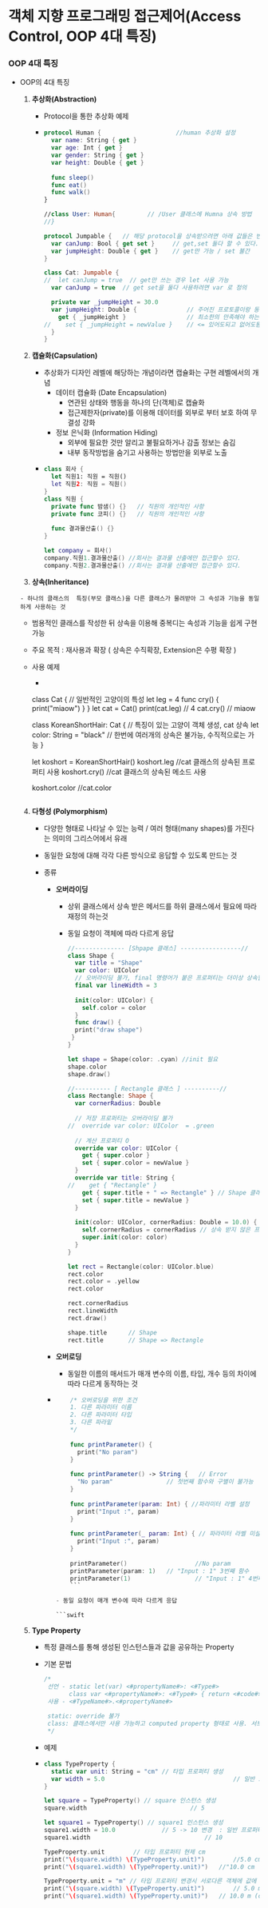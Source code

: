 # 객체 지향 프로그래밍 접근제어(Access Control, OOP 4대 특징)

### OOP 4대 특징

- OOP의 4대 특징
  1. **추상화(Abstraction)**

     - Protocol을 통한 추상화 예제

     - ```swift
       protocol Human {						//human 추상화 설정
         var name: String { get }
         var age: Int { get }
         var gender: String { get }
         var height: Double { get }
         
         func sleep()
         func eat()
         func walk()
       }
       
       //class User: Human{			// /User 클래스에 Humna 상속 방법
       //}
     
       protocol Jumpable {   // 해당 protocol을 상속받으려면 아래 값들은 반듯이 있어야함
         var canJump: Bool { get set }     // get,set 둘다 할 수 있다.
         var jumpHeight: Double { get }    // get만 가능 / set 불간
       }
       
       class Cat: Jumpable {
       //  let canJump = true  // get만 쓰는 경우 let 사용 가능
         var canJump = true  // get set을 둘다 사용하려면 var 로 정의
       
         private var _jumpHeight = 30.0
         var jumpHeight: Double {              // 주어진 프로토콜이랑 동일하게 설정한다.
           get { _jumpHeight }                 // 최소한의 만족해야 하는 조건
       //    set { _jumpHeight = newValue }    // <= 있어도되고 없어도됨 Protocol에 get만 정의됨
         }
       }
       ```
     
  2. **캡슐화(Capsulation)**
  
     - 추상화가 디자인 레벨에 해당하는 개념이라면 캡슐화는 구현 레벨에서의 개념
       - 데이터 캡슐화  (Date Encapsulation) 
         - 연관된 상태와 행동을 하나의 단(객체)로 캡슐화
         - 접근제한자(private)를 이용해 데이터를 외부로 부터 보호 하여 무결성 강화
       - 정보 은닉화 (Information Hiding) 
         - 외부에 필요한 것만 알리고 불필요하거나 감출 정보는 숨김
         - 내부 동작방법을 숨기고 사용하는 방법만을 외부로 노출
     - ```swift
       class 회사 {
         let 직원1: 직원 = 직원()
         let 직원2: 직원 = 직원()
       }
       class 직원 {
         private func 밤샘() {}	// 직원의 개인적인 사항
         private func 코피() {}	// 직원의 개인적인 사항
         
         func 결과물산출() {}
       }
       
       let company = 회사()
       company.직원1.결과물산출() //회사는 결과물 산출에만 접근할수 있다.
       company.직원2.결과물산출() //회사는 결과물 산출에만 접근할수 있다.
       ```
     
	3. **상속(Inheritance)**
  
	  - 하나의 클래스의  특징(부모 클래스)을 다른 클래스가 물려받아 그 속성과 기능을 동일하게 사용하는 것
  
    - 범용적인 클래스를 작성한 뒤 상속을 이용해 중복디는 속성과 기능을 쉽게 구현 가능
  
    - 주요 목적 : 재사용과 확장 ( 상속은 수직확장, Extension은 수평 확장 )
  
    - 사용 예제
	
	    - ```swift
       class Cat {  // 일반적인 고양이의 특성
       let leg = 4
       func cry() {
          		print("miaow")
       	}
       }
        let cat = Cat()
        print(cat.leg) // 4
        cat.cry()			 // miaow 
       
        class KoreanShortHair: Cat {	// 특징이 있는 고양이 객체 생성, cat 상속
        	let color: String = "black"	// 한번에 여러개의 상속은 불가능, 수직적으로는 가능
        }
       
        let koshort = KoreanShortHair()
        koshort.leg		//cat 클래스의 상속된 프로퍼티 사용
        koshort.cry()	//cat 클래스의 상속된 메소드 사용
       
        koshort.color
        //cat.color
        ```
  
  4. **다형성 (Polymorphism)**
     
     - 다양한 형태로 나타날 수 있는 능력 / 여러 형태(many shapes)를 가진다는 의미의 그리스어에서 유래
     
     - 동일한 요청에 대해 각각 다른 방식으로 응답할 수 있도록 만드는 것
     
     - 종류
       
       - **오버라이딩**
         
         - 상위 클래스에서 상속 받은 메서드를 하위 클래스에서 필요에 따라 재정의 하는것
         
         - 동일 요청이 객체에 따라 다르게 응답
         
           ```swift
           //-------------- [Shpape 클래스] -----------------//
           class Shape {
             var title = "Shape"
             var color: UIColor
             // 오버라이딩 불가, final 명령어가 붙은 프로퍼티는 더이상 상속할 수 없다.
             final var lineWidth = 3
             
             init(color: UIColor) {
               self.color = color
             }
             func draw() {
             print("draw shape")
            }
           }
           
           let shape = Shape(color: .cyan) //init 필요
           shape.color		
           shape.draw()	
           
           //---------- [ Rectangle 클래스 ] ----------//
           class Rectangle: Shape {
             var cornerRadius: Double
             
             // 저장 프로퍼티는 오버라이딩 불가
           //  override var color: UIColor  = .green
             
             // 계산 프로퍼티 O
             override var color: UIColor {
               get { super.color }
               set { super.color = newValue }
             }
             override var title: String {
           //    get { "Rectangle" }
               get { super.title + " => Rectangle" } // Shape 클래스의 값 상속
               set { super.title = newValue }
             }
             
             init(color: UIColor, cornerRadius: Double = 10.0) {
               self.cornerRadius = cornerRadius // 상속 받지 않은 프로퍼티 초기값 설정 필요
               super.init(color: color)
             }
           }
           
           let rect = Rectangle(color: UIColor.blue)
           rect.color
           rect.color = .yellow
           rect.color
           
           rect.cornerRadius
           rect.lineWidth
           rect.draw()
           
           shape.title		// Shape
           rect.title		// Shape => Rectangle
           
           
           ```
         
       - **오버로딩**
         
         - 동일한 이름의 매서드가 매개 변수의 이름, 타입, 개수 등의 차이에 따라 다르게 동작하는 것
           
       - ```swift
             /* 오버로딩을 위한 조건
             1. 다른 파라미터 이름
             2. 다른 파라미터 타입
             3. 다른 파라밑
             */
             
             func printParameter() {
               print("No param")
             }
             	
             func printParameter() -> String {   // Error 
               "No param"				// 첫번째 함수와 구별이 불가능
             }
             
             func printParameter(param: Int) { //파라미터 라벨 설정
               print("Input :", param)
             }
             
             func printParameter(_ param: Int) { // 파라미터 라벨 미설정 (_)
               print("Input :", param)
             }
             
             printParameter()					//No param
             printParameter(param: 1)	// "Input : 1" 3번째 함수
             printParameter(1)					// "Input : 1" 4번째 함수
             ```
           
         - 동일 요청이 매개 변수에 따라 다르게 응답
         
         ```swift
         
         ```
       
  
  
  5. **Type Property**
  
     - 특정 클래스를 통해 생성된 인스턴스들과 값을 공유하는 Property
  
     - 기본 문법
  
       ```swift
       /*
        선언 - static let(var) <#propertyName#>: <#Type#>
              class var <#propertyName#>: <#Type#> { return <#code#> }
        사용 - <#TypeName#>.<#propertyName#>
        
        static: override 불가
        class: 클래스에서만 사용 가능하고 computed property 형태로 사용. 서브클래스에서 override 가능
        */
       ```
  
     - 예제
  
     - ```swift
       class TypeProperty {
         static var unit: String = "cm"	// 타입 프로퍼티 생성
         var width = 5.0									// 일반 프로퍼티 생성
       }
       
       let square = TypeProperty() // square 인스턴스 생성
       square.width								// 5
       
       let square1 = TypeProperty() // square1 인스턴스 생성
       square1.width = 10.0				// 5 -> 10 변경  : 일반 프로퍼티는 변경됨
       square1.width								// 10
       
       TypeProperty.unit		// 타입 프로퍼티 현제 cm
       print("\(square.width) \(TypeProperty.unit)")		//5.0 cm
       print("\(square1.width) \(TypeProperty.unit)")	//"10.0 cm
       
       TypeProperty.unit = "m" // 타입 프로퍼티 변경시 서로다른 객체에 값에 영향을 줌
       print("\(square.width) \(TypeProperty.unit)")		// 5.0 m  (cm->m)
       print("\(square1.width) \(TypeProperty.unit)")	// 10.0 m (cm->m)
       ```


